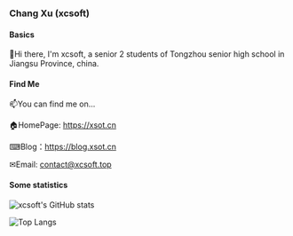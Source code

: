 ### Chang Xu (xcsoft)
#### Basics

👋Hi there, I'm xcsoft, a senior 2 students of Tongzhou senior high school in Jiangsu Province, china.

#### Find Me

📫You can find me on...

🏠HomePage: <https://xsot.cn>

⌨Blog：<https://blog.xsot.cn>

✉Email: <contact@xcsoft.top>

#### Some statistics
![xcsoft's GitHub stats](https://github-readme-stats.vercel.app/api?username=soxft&count_private=true&show_icons=true)

![Top Langs](https://github-readme-stats.vercel.app/api/top-langs/?username=soxft&layout=compact)
